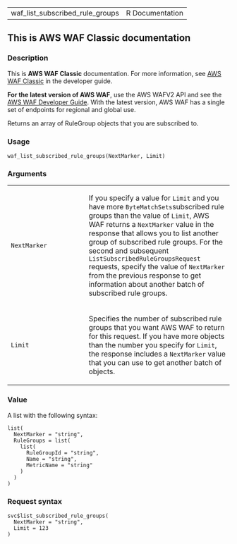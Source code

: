 <table style="width: 100%;">
<tbody>
<tr class="odd">
<td>waf_list_subscribed_rule_groups</td>
<td style="text-align: right;">R Documentation</td>
</tr>
</tbody>
</table>

## This is AWS WAF Classic documentation

### Description

This is **AWS WAF Classic** documentation. For more information, see
[AWS WAF
Classic](https://docs.aws.amazon.com/waf/latest/developerguide/classic-waf-chapter.html)
in the developer guide.

**For the latest version of AWS WAF**, use the AWS WAFV2 API and see the
[AWS WAF Developer
Guide](https://docs.aws.amazon.com/waf/latest/developerguide/waf-chapter.html).
With the latest version, AWS WAF has a single set of endpoints for
regional and global use.

Returns an array of RuleGroup objects that you are subscribed to.

### Usage

    waf_list_subscribed_rule_groups(NextMarker, Limit)

### Arguments

<table>
<colgroup>
<col style="width: 35%" />
<col style="width: 65%" />
</colgroup>
<tbody>
<tr class="odd">
<td><code
id="waf_list_subscribed_rule_groups_:_NextMarker">NextMarker</code></td>
<td><p>If you specify a value for <code>Limit</code> and you have more
<code>ByteMatchSets</code>subscribed rule groups than the value of
<code>Limit</code>, AWS WAF returns a <code>NextMarker</code> value in
the response that allows you to list another group of subscribed rule
groups. For the second and subsequent
<code>ListSubscribedRuleGroupsRequest</code> requests, specify the value
of <code>NextMarker</code> from the previous response to get information
about another batch of subscribed rule groups.</p></td>
</tr>
<tr class="even">
<td><code id="waf_list_subscribed_rule_groups_:_Limit">Limit</code></td>
<td><p>Specifies the number of subscribed rule groups that you want AWS
WAF to return for this request. If you have more objects than the number
you specify for <code>Limit</code>, the response includes a
<code>NextMarker</code> value that you can use to get another batch of
objects.</p></td>
</tr>
</tbody>
</table>

### Value

A list with the following syntax:

    list(
      NextMarker = "string",
      RuleGroups = list(
        list(
          RuleGroupId = "string",
          Name = "string",
          MetricName = "string"
        )
      )
    )

### Request syntax

    svc$list_subscribed_rule_groups(
      NextMarker = "string",
      Limit = 123
    )
